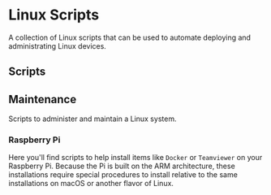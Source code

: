 # Linux Scripts

A collection of Linux scripts that can be used to automate deploying and administrating Linux devices.

## Scripts

## Maintenance

Scripts to administer and maintain a Linux system.

### Raspberry Pi

Here you'll find scripts to help install items like `Docker` or `Teamviewer` on your Raspberry Pi. Because the Pi is built on the ARM architecture, these installations require special procedures to install relative to the same installations on macOS or another flavor of Linux.
